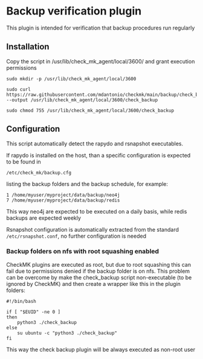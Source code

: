 # Backup verification plugin

This plugin is intended for verification that backup procedures run regularly

## Installation

Copy the script in /usr/lib/check_mk_agent/local/3600/ and grant execution permissions

```
sudo mkdir -p /usr/lib/check_mk_agent/local/3600

sudo curl https://raw.githubusercontent.com/mdantonio/checkmk/main/backup/check_backup --output /usr/lib/check_mk_agent/local/3600/check_backup

sudo chmod 755 /usr/lib/check_mk_agent/local/3600/check_backup
```

## Configuration

This script automatically detect the rapydo and rsnapshot executables.

If rapydo is installed on the host, than a specific configuration is expected to be found in

```
/etc/check_mk/backup.cfg
```

listing the backup folders and the backup schedule, for example:

```
1 /home/myuser/myproject/data/backup/neo4j
7 /home/myuser/myproject/data/backup/redis
```

This way neo4j are expected to be executed on a daily basis, while redis backups are expected weekly

Rsnapshot configuration is automatically extracted from the standard `/etc/rsnapshot.conf`, no further configuration is needed

### Backup folders on nfs with root squashing enabled

CheckMK plugins are executed as root, but due to root squashing this can fail due to permissions denied if the backup folder is on nfs.
This problem can be overcome by make the check_backup script non-executable (to be ignored by CheckMK) and then create a wrapper like this in the plugin folders:

```
#!/bin/bash

if [ "$EUID" -ne 0 ]
then
    python3 ./check_backup
else
    su ubuntu -c "python3 ./check_backup"
fi
```

This way the check backup plugin will be always executed as non-root user
